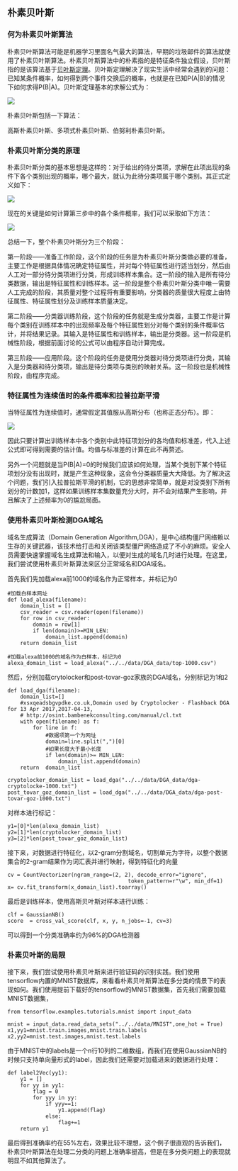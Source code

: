 ## 朴素贝叶斯 ##
### 何为朴素贝叶斯算法 ###
朴素贝叶斯算法可能是机器学习里面名气最大的算法，早期的垃圾邮件的算法就使用了朴素贝叶斯算法。朴素贝叶斯算法中的朴素指的是特征条件独立假设，贝叶斯指的是该算法基于[贝叶斯定理](https://en.wikipedia.org/wiki/Bayes%27_theorem)。贝叶斯定理解决了现实生活中经常会遇到的问题：已知某条件概率，如何得到两个事件交换后的概率，也就是在已知P(A|B)的情况下如何求得P(B|A)。贝叶斯定理基本的求解公式为：

![](https://i.imgur.com/KML1zeH.png)

朴素贝叶斯包括一下算法：

高斯朴素贝叶斯、多项式朴素贝叶斯、伯努利朴素贝叶斯。

### 朴素贝叶斯分类的原理 ###
朴素贝叶斯分类的基本思想是这样的：对于给出的待分类项，求解在此项出现的条件下各个类别出现的概率，哪个最大，就认为此待分类项属于哪个类别。其正式定义如下：

![](https://i.imgur.com/MIsi6Zn.png)

现在的关键是如何计算第三步中的各个条件概率，我们可以采取如下方法：

![](https://i.imgur.com/beywAEe.png)

总结一下，整个朴素贝叶斯分为三个阶段：

第一阶段——准备工作阶段，这个阶段的任务是为朴素贝叶斯分类做必要的准备，主要工作是根据具体情况确定特征属性，并对每个特征属性进行适当划分，然后由人工对一部分待分类项进行分类，形成训练样本集合。这一阶段的输入是所有待分类数据，输出是特征属性和训练样本。这一阶段是整个朴素贝叶斯分类中唯一需要人工完成的阶段，其质量对整个过程将有重要影响，分类器的质量很大程度上由特征属性、特征属性划分及训练样本质量决定。

第二阶段——分类器训练阶段，这个阶段的任务就是生成分类器，主要工作是计算每个类别在训练样本中的出现频率及每个特征属性划分对每个类别的条件概率估计，并将结果记录。其输入是特征属性和训练样本，输出是分类器。这一阶段是机械性阶段，根据前面讨论的公式可以由程序自动计算完成。

第三阶段——应用阶段。这个阶段的任务是使用分类器对待分类项进行分类，其输入是分类器和待分类项，输出是待分类项与类别的映射关系。这一阶段也是机械性阶段，由程序完成。

### 特征属性为连续值时的条件概率和拉普拉斯平滑 ###

当特征属性为连续值时，通常假定其值服从高斯分布（也称正态分布）。即：

![](https://i.imgur.com/nCeN9gi.png)

因此只要计算出训练样本中各个类别中此特征项划分的各均值和标准差，代入上述公式即可得到需要的估计值。均值与标准差的计算在此不再赘述。

另外一个问题就是当P(B|A)=0的时候我们应该如何处理，当某个类别下某个特征项划分没有出现时，就是产生这种现象，这会令分类器质量大大降低。为了解决这个问题，我们引入拉普拉斯平滑的机制，它的思想非常简单，就是对没类别下所有划分的计数加1，这样如果训练样本集数量充分大时，并不会对结果产生影响，并且解决了上述频率为0的尴尬局面。

### 使用朴素贝叶斯检测DGA域名 ###

域名生成算法（Domain Generation Algorithm,DGA），是中心结构僵尸网络赖以生存的关键武器，该技术给打击和关闭该类型僵尸网络造成了不小的麻烦。安全人员需要快速掌握域名生成算法和输入，以便对生成的域名几时进行处理。在这里，我们尝试使用朴素贝叶斯算法来区分正常域名和DGA域名。

首先我们先加载alexa前1000的域名作为正常样本，并标记为0

	#加载白样本网址
	def load_alexa(filename):
    	domain_list = []
    	csv_reader = csv.reader(open(filename))
    	for row in csv_reader:
    	    domain = row[1]
    	    if len(domain)>=MIN_LEN:
    	        domain_list.append(domain)
    	return domain_list

	#加载alexa前1000的域名作为白样本，标记为0
    alexa_domain_list = load_alexa("../../data/DGA_data/top-1000.csv")

然后，分别加载crytolocker和post-tovar-goz家族的DGA域名，分别标记为1和2

	def load_dga(filename):
    	domain_list=[]
    	#xsxqeadsbgvpdke.co.uk,Domain used by Cryptolocker - Flashback DGA for 13 Apr 2017,2017-04-13,
    	# http://osint.bambenekconsulting.com/manual/cl.txt
    	with open(filename) as f:
    	    for line in f:
    	        #数据项第一个为网址
    	        domain=line.split(",")[0]
    	        #如果长度大于最小长度
    	        if len(domain)>= MIN_LEN:
    	            domain_list.append(domain)
    	return  domain_list

	cryptolocker_domain_list = load_dga("../../data/DGA_data/dga-cryptolocke-1000.txt")
    post_tovar_goz_domain_list = load_dga("../../data/DGA_data/dga-post-tovar-goz-1000.txt")

对样本进行标记：

	y1=[0]*len(alexa_domain_list)
    y2=[1]*len(cryptolocker_domain_list)
    y3=[2]*len(post_tovar_goz_domain_list)

接下来，对数据进行特征化，以2-gram分割域名，切割单元为字符，以整个数据集合的2-gram结果作为词汇表并进行映射，得到特征化的向量

	cv = CountVectorizer(ngram_range=(2, 2), decode_error="ignore",
                                          token_pattern=r"\w", min_df=1)
    x= cv.fit_transform(x_domain_list).toarray()

最后是训练样本，使用高斯贝叶斯对样本进行训练：

	clf = GaussianNB()
    score  = cross_val_score(clf, x, y, n_jobs=-1, cv=3)

可以得到一个分类准确率约为96%的DGA检测器

### 朴素贝叶斯的局限 ###

接下来，我们尝试使用朴素贝叶斯来进行验证码的识别实践。我们使用tensorflow内置的MNIST数据库，来看看朴素贝叶斯算法在多分类的情景下的表现如何。我们使用提前下载好的tensorflow的MNIST数据集，首先我们需要加载MNIST数据集，

	from tensorflow.examples.tutorials.mnist import input_data
	
	mnist = input_data.read_data_sets("../../data/MNIST",one_hot = True)
    x1,yy1=mnist.train.images,mnist.train.labels
    x2,yy2=mnist.test.images,mnist.test.labels

由于MNIST中的labels是一个n行10列的二维数组，而我们在使用GaussianNB的时候只支持单向量形式的label，因此我们还需要对加载进来的数据进行处理：

	def label2Vec(yy1):
    	y1 = []
    	for yy in yy1:
        	flag = 0
        	for yyy in yy:
           		if yyy==1:
                	y1.append(flag)
            	else:
                	flag+=1
    	return y1

最后得到准确率约在55%左右，效果比较不理想，这个例子很直观的告诉我们，朴素贝叶斯算法在处理二分类的问题上准确率挺高，但是在多分类问题上的表现就明显不如其他算法了。

